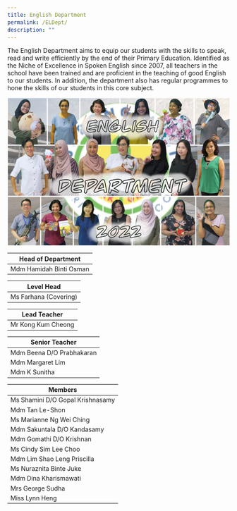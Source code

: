 ```yaml
---
title: English Department
permalink: /ELDept/
description: ""
---
```


The English Department aims to equip our students with the skills to speak, read and write efficiently by the end of their Primary Education. Identified as the Niche of Excellence in Spoken English since 2007, all teachers in the school have been trained and are proficient in the teaching of good English to our students. In addition, the department also has regular programmes to hone the skills of our students in this core subject.  

![EL](/images/EL2022.jpg)

| Head of Department |
| --- |
| Mdm Hamidah Binti Osman |<br>

  

| Level Head |
| --- |
| Ms Farhana (Covering) |<br>

 
| Lead Teacher |
| --- |
| Mr Kong Kum Cheong |<br> 

| Senior Teacher |
| --- |
| Mdm Beena D/O Prabhakaran
| Mdm Margaret Lim  
| Mdm K Sunitha |<br>


|Members |
| --- |
| Ms Shamini D/O Gopal Krishnasamy
| Mdm Tan Le-Shon
| Ms Marianne Ng Wei Ching
| Mdm Sakuntala D/O Kandasamy
| Mdm Gomathi D/O Krishnan
| Ms Cindy Sim Lee Choo
| Mdm Lim Shao Leng Priscilla
| Ms Nuraznita Binte Juke
| Mdm Dina Kharismawati
| Mrs George Sudha  
| Miss Lynn Heng